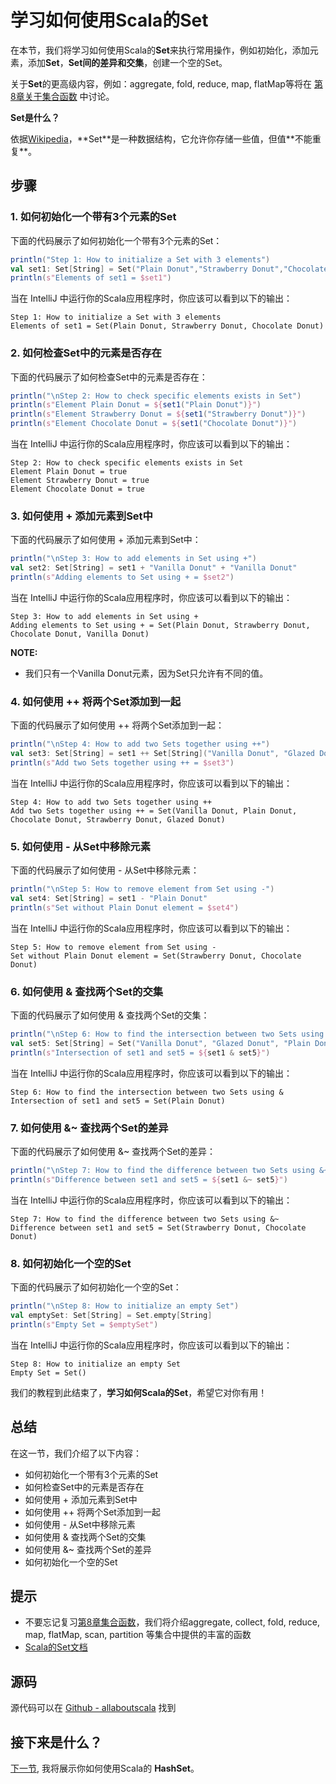 # 学习如何使用Scala的Set

在本节，我们将学习如何使用Scala的**Set**来执行常用操作，例如初始化，添加元素，添加**Set**，**Set间的差异和交集**，创建一个空的Set。
 
关于**Set**的更高级内容，例如：aggregate, fold, reduce, map, flatMap等将在 [第8章关于集合函数](tutorial/8_1.md) 中讨论。
 

**Set是什么？**

依据[Wikipedia](https://en.wikipedia.org/wiki/Set_(abstract_data_type))，**Set**是一种数据结构，它允许你存储一些值，但值**不能重复**。


## 步骤

### 1. 如何初始化一个带有3个元素的Set

下面的代码展示了如何初始化一个带有3个元素的Set：

```scala
println("Step 1: How to initialize a Set with 3 elements")
val set1: Set[String] = Set("Plain Donut","Strawberry Donut","Chocolate Donut")
println(s"Elements of set1 = $set1")

```

当在 IntelliJ 中运行你的Scala应用程序时，你应该可以看到以下的输出：

```
Step 1: How to initialize a Set with 3 elements
Elements of set1 = Set(Plain Donut, Strawberry Donut, Chocolate Donut)

```

### 2. 如何检查Set中的元素是否存在

下面的代码展示了如何检查Set中的元素是否存在：

```scala
println("\nStep 2: How to check specific elements exists in Set")
println(s"Element Plain Donut = ${set1("Plain Donut")}")
println(s"Element Strawberry Donut = ${set1("Strawberry Donut")}")
println(s"Element Chocolate Donut = ${set1("Chocolate Donut")}")

```

当在 IntelliJ 中运行你的Scala应用程序时，你应该可以看到以下的输出：

```
Step 2: How to check specific elements exists in Set
Element Plain Donut = true
Element Strawberry Donut = true
Element Chocolate Donut = true

```

### 3. 如何使用 + 添加元素到Set中

下面的代码展示了如何使用 + 添加元素到Set中：

```scala
println("\nStep 3: How to add elements in Set using +")
val set2: Set[String] = set1 + "Vanilla Donut" + "Vanilla Donut"
println(s"Adding elements to Set using + = $set2")

```

当在 IntelliJ 中运行你的Scala应用程序时，你应该可以看到以下的输出：

```
Step 3: How to add elements in Set using +
Adding elements to Set using + = Set(Plain Donut, Strawberry Donut, Chocolate Donut, Vanilla Donut)

```

**NOTE:**

- 我们只有一个Vanilla Donut元素，因为Set只允许有不同的值。

### 4. 如何使用 ++ 将两个Set添加到一起

下面的代码展示了如何使用 ++ 将两个Set添加到一起：

```scala
println("\nStep 4: How to add two Sets together using ++")
val set3: Set[String] = set1 ++ Set[String]("Vanilla Donut", "Glazed Donut")
println(s"Add two Sets together using ++ = $set3")

```

当在 IntelliJ 中运行你的Scala应用程序时，你应该可以看到以下的输出：

```
Step 4: How to add two Sets together using ++
Add two Sets together using ++ = Set(Vanilla Donut, Plain Donut, Chocolate Donut, Strawberry Donut, Glazed Donut)

```


### 5. 如何使用 - 从Set中移除元素

下面的代码展示了如何使用 - 从Set中移除元素：

```scala
println("\nStep 5: How to remove element from Set using -")
val set4: Set[String] = set1 - "Plain Donut"
println(s"Set without Plain Donut element = $set4")

```

当在 IntelliJ 中运行你的Scala应用程序时，你应该可以看到以下的输出：

```
Step 5: How to remove element from Set using -
Set without Plain Donut element = Set(Strawberry Donut, Chocolate Donut)

```

### 6. 如何使用 & 查找两个Set的交集

下面的代码展示了如何使用 & 查找两个Set的交集：

```scala
println("\nStep 6: How to find the intersection between two Sets using &")
val set5: Set[String] = Set("Vanilla Donut", "Glazed Donut", "Plain Donut")
println(s"Intersection of set1 and set5 = ${set1 & set5}")

```

当在 IntelliJ 中运行你的Scala应用程序时，你应该可以看到以下的输出：

```
Step 6: How to find the intersection between two Sets using &
Intersection of set1 and set5 = Set(Plain Donut)

```

### 7. 如何使用 &~ 查找两个Set的差异

下面的代码展示了如何使用 &~ 查找两个Set的差异：

```scala
println("\nStep 7: How to find the difference between two Sets using &~")
println(s"Difference between set1 and set5 = ${set1 &~ set5}")

```

当在 IntelliJ 中运行你的Scala应用程序时，你应该可以看到以下的输出：

```
Step 7: How to find the difference between two Sets using &~
Difference between set1 and set5 = Set(Strawberry Donut, Chocolate Donut)

```

### 8. 如何初始化一个空的Set

下面的代码展示了如何初始化一个空的Set：

```scala
println("\nStep 8: How to initialize an empty Set")
val emptySet: Set[String] = Set.empty[String]
println(s"Empty Set = $emptySet")

```

当在 IntelliJ 中运行你的Scala应用程序时，你应该可以看到以下的输出：

```
Step 8: How to initialize an empty Set
Empty Set = Set()

```

我们的教程到此结束了，**学习如何Scala的Set**，希望它对你有用！


## 总结

在这一节，我们介绍了以下内容：

- 如何初始化一个带有3个元素的Set
- 如何检查Set中的元素是否存在
- 如何使用 + 添加元素到Set中
- 如何使用 ++ 将两个Set添加到一起
- 如何使用 - 从Set中移除元素
- 如何使用 & 查找两个Set的交集
- 如何使用 &~ 查找两个Set的差异
- 如何初始化一个空的Set

## 提示

- 不要忘记复习[第8章集合函数](tutorial/8_1.md)，我们将介绍aggregate, collect, fold, reduce, map, flatMap, scan, partition 等集合中提供的丰富的函数
- [Scala的Set文档](http://www.scala-lang.org/api/current/#scala.collection.immutable.Set)

## 源码

源代码可以在 [Github - allaboutscala](https://github.com/nadimbahadoor/allaboutscala) 找到
 
## 接下来是什么？

[下一节](6_11.md), 我将展示你如何使用Scala的 **HashSet**。

